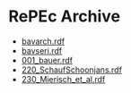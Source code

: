 <html lang="en">
<head>
    <meta charset="UTF-8">
    
</head>
<body>
    <h1>RePEc Archive</h1>
    <ul>
        <li><a href="bavarch.rdf">bavarch.rdf</a></li>
        <li><a href="bavseri.rdf">bavseri.rdf</a></li>
        <li><a href="wpaper/001_bauer.rdf">001_bauer.rdf</a></li>
        <li><a href="wpaper/220_SchaufSchoonjans.rdf">220_SchaufSchoonjans.rdf</a></li>
        <li><a href="wpaper/230_Mierisch_et_al.rdf">230_Mierisch_et_al.rdf</a></li>
